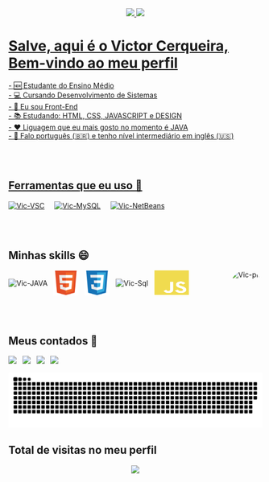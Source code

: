 <div align="center">
  <a href="https://github.com/brenaki">
  <img height="180em" src="https://github-readme-stats.vercel.app/api?username=brenaki&show_icons=true&theme=react&include_all_commits=true&count_private=true"/>
  <img height="180em" src="https://github-readme-stats.vercel.app/api/top-langs/?username=brenaki&theme=react"/>
</div>
  
# Salve, aqui é o Victor Cerqueira, Bem-vindo ao meu perfil  
  <div>
- 🆕 Estudante do Ensino Médio<br>
- 💻 Cursando Desenvolvimento de Sistemas<br>
- 🔭 Eu sou Front-End<br>
- 📚 Estudando: HTML, CSS, JAVASCRIPT e DESIGN<br>
- ❤️ Liguagem que eu mais gosto no momento é JAVA<br>
- 💬 Falo português (🇧🇷) e tenho nível intermediário em inglês (🇺🇸)<br>
</div>
  
  <br><br>

## Ferramentas que eu uso 💼
  <div style="display: inline_block">
  <a href="https://code.visualstudio.com/download" target="_blank"><img align="center" alt="Vic-VSC" height="50" width="50" src="https://cdn.discordapp.com/attachments/796077210720272394/903048001549922335/VSC.png"></a>
  &nbsp;&nbsp;&nbsp;
  <a href="https://www.mysql.com/downloads/" target="_blank"><img align="center" alt="Vic-MySQL" height="50" width="50" src="https://cdn.discordapp.com/attachments/796077210720272394/903047997301063720/MY-SQL.png"></a>
  &nbsp;&nbsp;&nbsp;
  <a href="https://netbeans.apache.org/download/index.html" target="_blank"><img align="center" alt="Vic-NetBeans" height="50" width="50" src="https://cdn.discordapp.com/attachments/796077210720272394/903048000178389082/NETBEANS.png"></a>
  </div>

  <br><br>

  ## Minhas skills 😄
<div style="display: inline_block">
  <img align="center" alt="Vic-JAVA" height="50" width="70" src="https://img.shields.io/badge/Java-ED8B00?style=for-the-badge&logo=java&logoColor=white">
  &nbsp;
  <img align="center" alt="Vic-HTML" height="50" width="50" src="https://raw.githubusercontent.com/devicons/devicon/master/icons/html5/html5-original.svg">
  &nbsp;
  <img align="center" alt="Vic-CSS" height="50" width="50" src="https://raw.githubusercontent.com/devicons/devicon/master/icons/css3/css3-original.svg">
  &nbsp;
  <img align="center" alt="Vic-Sql" height="50" width="70" src="https://img.shields.io/badge/MySQL-00000F?style=for-the-badge&logo=mysql&logoColor=white">
  &nbsp;
  <img align="center" alt="Vic-Sql" height="50" width="70" src="https://raw.githubusercontent.com/devicons/devicon/master/icons/javascript/javascript-plain.svg">
  <img align="right" alt="Vic-pic" height="150" style="border-radius:50px;" src="https://cdn.discordapp.com/attachments/782912374797500417/901906862889386005/C3Xr.gif">
</div>
  
  <br><br>
  
  ## Meus contados :iphone:
<div>
  <a href="https://instagram.com/victor_angelolc" target="_blank"><img src="https://img.shields.io/badge/-Instagram-%23E4405F?style=for-the-badge&logo=instagram&logoColor=white" target="_blank"></a>
  &nbsp;
  <a href="https://steamcommunity.com/profiles/76561198798646904" target="_blank"><img src="https://img.shields.io/badge/Steam-000000?style=for-the-badge&logo=steam&logoColor=white" target="_blank"></a>
  &nbsp;
  <a href = "mailto:victor.legat.cerqueira@gmail.com"><img src="https://img.shields.io/badge/-Gmail-%23333?style=for-the-badge&logo=gmail&logoColor=white" target="_blank"></a>
  &nbsp;
  <a href="https://www.linkedin.com/in/victor-cerqueira-405055223" target="_blank"><img src="https://img.shields.io/badge/-LinkedIn-%230077B5?style=for-the-badge&logo=linkedin&logoColor=white" target="_blank"></a> 
 
  ![Snake animation](https://github.com/brenaki/brenaki/blob/output/github-contribution-grid-snake.svg)
 
  ## Total de visitas no meu perfil<br>
 <p align="center"> 
   <img alingn="center" src="https://profile-counter.glitch.me/brenaki/count.svg" />
 </p>
  
</div>
